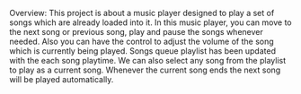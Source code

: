 Overview:
This project is about a music player designed to play a set of songs which are already loaded into it. In this music player, you can move to the next song or previous song, play and pause the songs whenever needed. Also you can have the control to adjust the volume of the song which is currently being played. Songs queue playlist has been updated with the each song playtime. We can also select any song from the playlist to play as a current song. Whenever the current song ends the next song will be played automatically.
